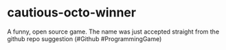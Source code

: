 # cautious-octo-winner
A funny, open source game. The name was just accepted straight from the github repo suggestion (#Github #ProgrammingGame)
